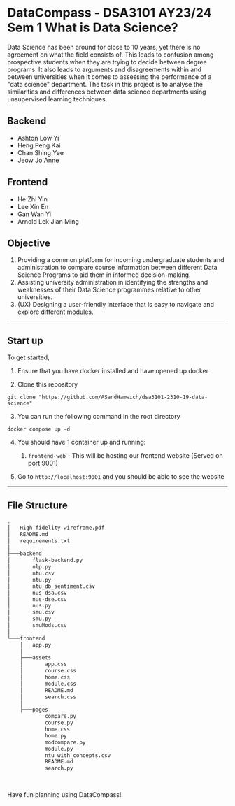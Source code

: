 # DataCompass - DSA3101 AY23/24 Sem 1 What is Data Science?

Data Science has been around for close to 10 years, yet there is no agreement on what the field
consists of. This leads to confusion among prospective students when they are trying to decide
between degree programs. It also leads to arguments and disagreements within and between
universities when it comes to assessing the performance of a "data science" department.
The task in this project is to analyse the similarities and differences between data science
departments using unsupervised learning techniques.



## Backend

* Ashton Low Yi
* Heng Peng Kai
* Chan Shing Yee
* Jeow Jo Anne

## Frontend

* He Zhi Yin
* Lee Xin En
* Gan Wan Yi
* Arnold Lek Jian Ming


## Objective

1. Providing a common platform for incoming undergraduate students and administration to compare 
course information between different Data Science Programs to aid them in informed decision-making.
2. Assisting university administration in identifying the strengths and weaknesses of their Data 
Science programmes relative to other universities.
3. (UX) Designing a user-friendly interface that is easy to navigate and explore different modules.
---


## Start up

To get started, 

1. Ensure that you have docker installed and have opened up docker

2. Clone this repository

`git clone "https://github.com/ASandHamwich/dsa3101-2310-19-data-science"`

3. You can run the following command in the root directory

`docker compose up -d`

4. You should have 1 container up and running:
   1. `frontend-web` - This will be hosting our frontend website (Served on port 9001)

5. Go to `http://localhost:9001` and you should be able to see the website

---

## File Structure
```bash
.
│   High fidelity wireframe.pdf
│   README.md
│   requirements.txt
│
├───backend
│       flask-backend.py
│       nlp.py
│       ntu.csv
│       ntu.py
│       ntu_db_sentiment.csv
│       nus-dsa.csv
│       nus-dse.csv
│       nus.py
│       smu.csv
│       smu.py
│       smuMods.csv
│
└───frontend
    │   app.py
    │
    ├───assets
    │       app.css
    │       course.css
    │       home.css
    │       module.css
    │       README.md
    │       search.css
    │
    ├───pages
            compare.py
            course.py
            home.css
            home.py
            modcompare.py
            module.py
            ntu_with_concepts.csv
            README.md
            search.py
        
    
```

Have fun planning using DataCompass!
